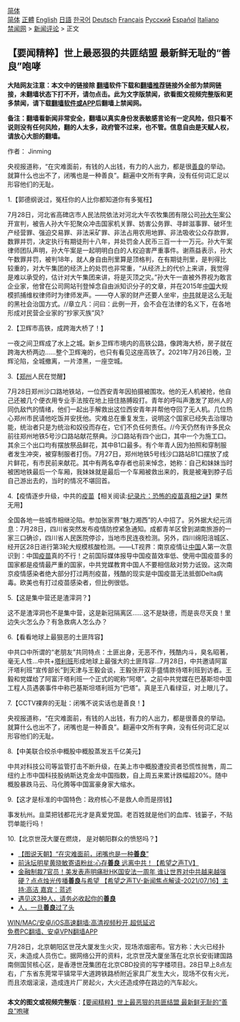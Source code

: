  <!-- 面包屑导航 --> <div class="breadcrumb"><!-- GTranslate: https://gtranslate.io/ -->  <div class="switcher notranslate">  <div class="selected">  <a href="#" onclick="return false;"> 简体</a>  </div>  <div class="option">  <a href="https://www.bannedbook.org" onclick="doGTranslate('zh-CN|zh-CN');jQuery('div.switcher div.selected a').html(jQuery(this).html());return false;" title="简体中文" class="nturl selected"> 简体</a>  <a href="https://www.bannedbook.org/zh-tw/" onclick="doGTranslate('zh-CN|zh-TW');jQuery('div.switcher div.selected a').html(jQuery(this).html());return false;" title="繁體中文" class="nturl"> 正體</a>  <a href="https://www.bannedbook.org/en/" onclick="doGTranslate('zh-CN|en');jQuery('div.switcher div.selected a').html(jQuery(this).html());return false;" title="English" class="nturl"> English</a>  <a href="https://www.bannedbook.org/ja/" onclick="doGTranslate('zh-CN|ja');jQuery('div.switcher div.selected a').html(jQuery(this).html());return false;" title="日本語" class="nturl"> 日語</a>  <a href="https://www.bannedbook.org/ko/" onclick="doGTranslate('zh-CN|ko');jQuery('div.switcher div.selected a').html(jQuery(this).html());return false;" title="한국어" class="nturl"> 한국어</a>  <a href="https://www.bannedbook.org/de/" onclick="doGTranslate('zh-CN|de');jQuery('div.switcher div.selected a').html(jQuery(this).html());return false;" title="Deutsch" class="nturl"> Deutsch</a>  <a href="https://www.bannedbook.org/fr/" onclick="doGTranslate('zh-CN|fr');jQuery('div.switcher div.selected a').html(jQuery(this).html());return false;" title="Français" class="nturl"> Français</a>  <a href="https://www.bannedbook.org/ru/" onclick="doGTranslate('zh-CN|ru');jQuery('div.switcher div.selected a').html(jQuery(this).html());return false;" title="Русский" class="nturl"> Русский</a>  <a href="https://www.bannedbook.org/es/" onclick="doGTranslate('zh-CN|es');jQuery('div.switcher div.selected a').html(jQuery(this).html());return false;" title="Español" class="nturl"> Español</a>  <a href="https://www.bannedbook.org/it/" onclick="doGTranslate('zh-CN|it');jQuery('div.switcher div.selected a').html(jQuery(this).html());return false;" title="Italiano" class="nturl"> Italiano</a>  </div>  </div>      <div class='breadcrumb-sub'><!-- Breadcrumb NavXT 6.3.0 --> <a href="https://www.bannedbook.org/" class="home">禁闻网</a> &gt; <a href="https://www.bannedbook.org/bnews/comments/" class="category">新闻评论</a> &gt; 正文</div></div><h2>【要闻精粹】世上最恶狠的共匪结盟 最新鲜无耻的“善良”咆哮</h2> <p class="notice"><b>大陆网友注意：本文中的链接除 <a href="https://github.com/bannedbook/fanqiang" >翻墙</a>软件下载和<a href="https://github.com/killgcd/justmysocks/blob/master/README.md">翻墙推荐</a>链接外全部为禁网链接，未翻墙状态下打不开，请勿点击。此为文字版禁闻，欲看图文视频完整版和更多禁闻，请下载<a href="https://github.com/bannedbook/fanqiang">翻墙软件或APP</a>后翻墙上禁闻网。</p><p>备注：翻墙看新闻非常安全，翻墙以真实身份发表敏感言论有一定风险，但只看不说则没有任何风险，翻的人太多，政府管不过来，也不管。信息自由是天赋人权，请放心大胆的翻墙。</b></p>  <div class="entry"> <p>作者： Jinming</p> <p id="summary">央视报道称，“在灾难面前，有钱的人出钱，有力的人出力，都是很<a href="https://www.bannedbook.org/bnews/tag/%E5%96%84%E8%89%AF/" class="st_tag internal_tag" rel="tag" title="标签 善良 下的日志">善良</a>的举动。就算什么也出不了，闭嘴也是一种善良”。翻遍中文所有字典，没有任何词汇足以形容他们的无耻。</p> <p>1.【郭德纲说过，冤枉你的人比你都知道你有多冤枉】</p> <p>7月28日，河北省高碑店市人民法院依法对河北大午农牧集团有限公司<a href="https://www.bannedbook.org/bnews/tag/%e5%ad%99%e5%a4%a7%e5%8d%88/" class="st_tag internal_tag" rel="tag" title="标签 孙大午 下的日志">孙大午</a>案公开宣判，被告人孙大午犯聚众冲击国家机关罪、妨害公务罪、寻衅滋事罪、破坏生产经营罪、强迫交易罪、非法采矿罪、非法占用农用地罪、非法吸收公众存款罪，数罪并罚，决定执行有期徒刑十八年，并处罚金人民币三百一十一万元。孙大午案律师团队声明，孙大午案是一起明明白白的人权迫害严重事件。谢燕益表示，孙大午数罪并罚，被判18年，就人身自由刑里算是顶格判，在有期徒刑里，是判得比较重的，对大午集团的经济上的处罚也非常重，“从经济上的代价上来讲，我觉得是难以承受的，估计对大午集团来讲，将是灭顶之灾。”孙大午一直被外界视为敢言企业家，他曾在公司网站刊登悼念自由派知识分子的文章，并在2015年<a href="https://www.bannedbook.org/bnews/tag/%E4%B8%AD%E5%9B%BD/" class="st_tag internal_tag" rel="tag" title="标签 中国 下的日志">中国</a>大规模抓捕维权律师时为律师发声。——夺人家的财产还要人坐牢，<a href="https://www.bannedbook.org/bnews/tag/%e4%b8%ad%e5%85%b1/" class="st_tag internal_tag" rel="tag" title="标签 中共 下的日志">中共</a>就是这么无耻的黑社会治国方式。//章立凡：问曰：此例一开，会不会在法律的名义下，在各地形成对民营企业家的“抄家灭族”风?</p> <p>2.【卫辉市高铁，成跨海大桥了！】</p>  <p>一夜之间卫辉成了水上之城。新乡卫辉市境内的高铁公路，像跨海大桥，房子就在跨海大桥两边……整个卫辉淹的，也只有看见这座高铁了。2021年7月26日晚，卫辉沦陷，全城撤离，一片漆黑，一座空城。</p> <p>3.【<a href="https://www.bannedbook.org/bnews/tag/%e9%83%91%e5%b7%9e/" class="st_tag internal_tag" rel="tag" title="标签 郑州 下的日志">郑州</a>人民在觉醒】</p> <p>7月28日郑州沙口路地铁站，一位西安青年因拍摄被围攻。他的无人机被抢，他自己还被几个便衣用专业手法按在地上扭住胳膊殴打。青年的呼叫声激发了郑州人的同仇敌忾的情绪，他们一起出手解救出这位西安青年并帮他夺回了无人机。几位热心郑州市民请他吃饭并安抚他。灾难总在重复发生，说明这个国家已经失去治理功能，统治者只是为统治和奴役而存在，它们不负任何责任。//今天仍然有许多民众前往郑州地铁5号沙口路站献花祭典。沙口路站有四个出口，其中一个为施工口。其余三个出口均有摆放祭品鲜花，其中B1口最多。有个年青人因为拍照和穿制服者发生冲突，被穿制服者打伤。7月27日，郑州地铁5号线沙口路站B1口摆放了成片鲜花，有市民前来献花。其中有两名幸存者也前来悼念，她称：自己和妹妹当时被困地铁最后一个车厢，我妹妹就是最后一个车厢被救出来的，我是被淹到脖子后自己游出去的，当时的情况不堪回首。</p> <p>4.【疫情逐步升级，中共的<span class='wp_keywordlink'><a href="https://www.bannedbook.org/bnews/tculture/20160630/551027.html" title="疫苗" target="_blank">疫苗</a></span>【相关阅读:<a href='https://www.bannedbook.org/bnews/topimagenews/20180408/925060.html' target='_blank'>纪录片：恐怖的疫苗真相之谜</a>】果然无用】</p> <p>全国各地一些城市相继沦陷。参加张家界“魅力湘西”的人中招了。另外据大纪元消息：7月28日，四川省突然发布疫情防控紧急通知。成都青羊区曾到湖南旅游的一家三口确诊，四川省人民医院停诊，当地市民连夜检测。另外，四川绵阳涪城区、经开区28日进行第3轮大规模核酸检测。——LT视界：南京疫情让<span class='wp_keywordlink_affiliate'><a href="https://www.bannedbook.org/" title="中国" target="_blank">中国</a></span>人第一次意识到：中国<a href="https://www.bannedbook.org/bnews/tag/%e7%96%ab%e8%8b%97/" class="st_tag internal_tag" rel="tag" title="标签 疫苗 下的日志">疫苗</a>真的不行！之前国际媒体报导中国疫苗效率低、使用中国疫苗多的国家都是疫情最严重的国家，中共党媒教育中国人不要相信敌对势力诋毁。这次南京疫情感染者绝大部分打过两剂疫苗，残酷的现实是中国疫苗无法抵御Delta病毒。欧美也有打过疫苗感染者，但比例很低。</p>  <p>5.【这是集中营还是渣滓洞？】</p> <p>这不是渣滓洞也不是集中营，这是新冠隔离区……这不是缺德，而是丧尽天良！里边失火怎么办？有急救病人怎么办？</p> <p>6.【看看地球上最狠恶的土匪阵容】</p> <p>中共口中所谓的“老朋友”共同特点：土匪出身，无恶不作，残酷内斗，臭名昭著，毫无人性…中共+<a href="https://www.bannedbook.org/bnews/tag/%e5%a1%94%e5%88%a9%e7%8f%ad/" class="st_tag internal_tag" rel="tag" title="标签 塔利班 下的日志">塔利班</a>形成地球上最强大的土匪阵容…7月28日，中共邀请阿富汗塔利班“宣传部长”到天津与王毅会谈，王毅张开双手盛情款待塔利班到访者。王毅和党媒给了阿富汗塔利班一个正式的昵称“阿塔”。之前中共党媒在巴基斯坦中国工程人员遇袭事件中称巴基斯坦塔利班为“巴塔”。真是王八看绿豆，对上眼儿了。</p> <p>7.【CCTV裸奔的无耻：闭嘴不说实话也是善良！】</p>  <p>央视报道称，“在灾难面前，有钱的人出钱，有力的人出力，都是很善良的举动。就算什么也出不了，闭嘴也是一种善良”。翻遍中文所有字典，没有任何词汇足以形容他们的无耻。</p> <p>8.【中美联合绞杀中概股中概股蒸发五千亿美元】</p> <p>中共对科技公司等监管打击不断升级，在美上市中概股遭投资者恐慌性抛售，周二纽约上市中国科技股纳斯达克金龙中国指数，自上周五来累计跌幅超20%。随中概股暴跌马云、马化腾等中国富豪身家大缩水。</p> <p>9.【这才是标准的中国特色：政府核心不是救人命而是捞钱】</p> <p>事发杭州。韭菜把钱都花光才是真爱党国。老百姓就是他们的血库、钱篓子，不贴罚单能行吗！</p>  <p>10.【北京世茂大厦在燃烧， 是对朝阳群众的愤怒吗？】</p> <ul class='op-related-articles' title='相关阅读'> <li><a href='https://www.bannedbook.org/bnews/baitai/20210729/1596357.html' target='_blank'>【图说天朝】“在灾难面前，闭嘴也是一种<b>善良</b>”</a></li> <li><a href='https://www.bannedbook.org/bnews/comments/20210723/1592610.html' target='_blank'>前泳坛明星黄晓敏寄语粉丝:心存<b>善良</b> 远离中共！【希望之声TV】</a></li> <li><a href='https://www.bannedbook.org/bnews/comments/20210717/1588765.html' target='_blank'>金融制裁7官员！美发表声明痛批HK国安法一周年  谁让世界对中共越来越强硬？点点烛光传播<b>善良</b>与希望 【希望之声TV-新闻焦点解读-2021/07/16】主持:高洁  嘉宾：蓝述</a></li> <li><a href='https://www.bannedbook.org/bnews/funmedia/20210713/1585992.html' target='_blank'>遇见这3种人，请务必收起你的<b>善良</b></a></li> <li><a href='https://www.bannedbook.org/bnews/funmedia/20210711/1584811.html' target='_blank'>人，一旦<b>善良</b>过了头</a></li> </ul> <p class="texttj"> <a href="https://github.com/bannedbook/fanqiang/wiki/V2ray%E6%9C%BA%E5%9C%BA" target="_blank">WIN/MAC/安卓/iOS高速翻墙:高清视频秒开,超低延迟</a><br/> <a href="https://github.com/bannedbook/fanqiang/wiki/%E7%A6%81%E9%97%BB%E7%BD%91%E5%AE%89%E5%8D%93%E7%BF%BB%E5%A2%99%E6%96%B0%E9%97%BBAPP" target="_blank">免费PC翻墙、安卓VPN翻墙APP</a></p><p>7月28日，北京朝阳区世茂大厦发生火灾，现场浓烟密布。官方称：大火已经扑灭，未造成人员伤亡。据网络公开的资料，北京世茂大厦坐落在北京长安街建国路南侧国贸核心区，是香港世茂集团在北京CBD投资的写字楼项目。28日早上8点左右，广东省东莞常平镇常平大道跨铁路桥附近家具厂发生大火，现场不仅有火光，而且浓烟滚滚，造成连片厂房起火，大火还造成停在路边的汽车起火。</p><a name='sharetosocial'></a>  <div style="margin-bottom:5px;padding-bottom:5px;clear:both"> <div id="archive-pix-1" class="banner-ads"> <!-- AuctionX Display platform tag START --> <div id="26318x728x90x621x_ADSLOT2" clicktrack="%%CLICK_URL_ESC%%"></div> <!-- AuctionX Display platform tag END --> </div> <div id="archive-pix-2" class="banner-ads"> <!-- AuctionX Display platform tag START --> <div id="26315x300x250x621x_ADSLOT2" clicktrack="%%CLICK_URL_ESC%%"></div> <!-- AuctionX Display platform tag END --> </div> </div>  <div id="archive-pix-1" class="banner-ads"> <!-- AuctionX Display platform tag START --> <div id="26318x728x90x621x_ADSLOT3" clicktrack="%%CLICK_URL_ESC%%"></div> <!-- AuctionX Display platform tag END --> </div> <div><b>本文的图文或视频完整版</b>：<a href='https://www.bannedbook.org/bnews/comments/20210730/1596630.html'>【要闻精粹】世上最恶狠的共匪结盟 最新鲜无耻的“善良”咆哮</a></div>  </div><!--END ENTRY--> 
